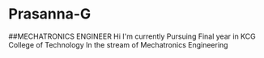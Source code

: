 # Prasanna-G
##MECHATRONICS ENGINEER
Hi I'm currently Pursuing Final year in KCG College of Technology In the stream of Mechatronics Engineering
